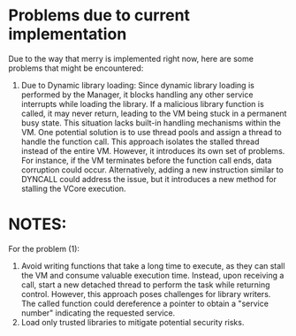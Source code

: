 # Problems due to current implementation

Due to the way that merry is implemented right now, here are some problems that might be encountered:
1. Due to Dynamic library loading: Since dynamic library loading is performed by the Manager, it blocks handling any other service interrupts while loading the library. If a malicious library function is called, it may never return, leading to the VM being stuck in a permanent busy state. This situation lacks built-in handling mechanisms within the VM.
One potential solution is to use thread pools and assign a thread to handle the function call. This approach isolates the stalled thread instead of the entire VM. However, it introduces its own set of problems. For instance, if the VM terminates before the function call ends, data corruption could occur. Alternatively, adding a new instruction similar to DYNCALL could address the issue, but it introduces a new method for stalling the VCore execution.


# NOTES:
For the problem (1):
1. Avoid writing functions that take a long time to execute, as they can stall the VM and consume valuable execution time. Instead, upon receiving a call, start a new detached thread to perform the task while returning control. However, this approach poses challenges for library writers. The called function could dereference a pointer to obtain a "service number" indicating the requested service.
2. Load only trusted libraries to mitigate potential security risks.